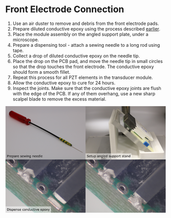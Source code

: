 # Front Electrode Connection

1. Use an air duster to remove and debris from the front electrode pads.
1. Prepare diluted conductive epoxy using the process described [earlier](rear-electrode-connection.md#conductive-epoxy-preparation).
2. Place the module assembly on the angled support plate, under a microscope.
3. Prepare a dispensing tool - attach a sewing needle to a long rod using tape.
4. Collect a drop of diluted conductive epoxy on the needle tip.
5. Place the drop on the PCB pad, and move the needle tip in small circles so that the drop touches the front electrode. The conductive epoxy should form a smooth fillet.
6. Repeat this process for all PZT elements in the transducer module.
7. Allow the conductive epoxy to cure for 24 hours.
8. Inspect the joints. Make sure that the conductive epoxy joints are flush with the edge of the PCB. If any of them overhang, use a new sharp scalpel blade to remove the excess material. 

![front-electrode-connection](img/front-electrode-connection/front-electrode-connection.png)
